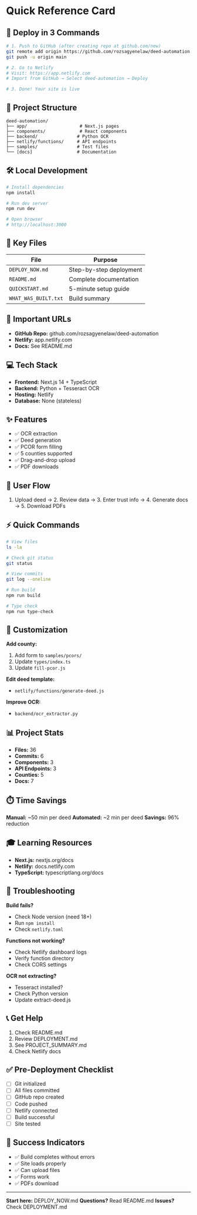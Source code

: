# Quick Reference Card

## 🚀 Deploy in 3 Commands

```bash
# 1. Push to GitHub (after creating repo at github.com/new)
git remote add origin https://github.com/rozsagyenelaw/deed-automation.git
git push -u origin main

# 2. Go to Netlify
# Visit: https://app.netlify.com
# Import from GitHub → Select deed-automation → Deploy

# 3. Done! Your site is live
```

## 📂 Project Structure

```
deed-automation/
├── app/                    # Next.js pages
├── components/             # React components
├── backend/               # Python OCR
├── netlify/functions/     # API endpoints
├── samples/               # Test files
└── [docs]                 # Documentation
```

## 🛠️ Local Development

```bash
# Install dependencies
npm install

# Run dev server
npm run dev

# Open browser
# http://localhost:3000
```

## 📄 Key Files

| File | Purpose |
|------|---------|
| `DEPLOY_NOW.md` | Step-by-step deployment |
| `README.md` | Complete documentation |
| `QUICKSTART.md` | 5-minute setup guide |
| `WHAT_WAS_BUILT.txt` | Build summary |

## 🔗 Important URLs

- **GitHub Repo:** github.com/rozsagyenelaw/deed-automation
- **Netlify:** app.netlify.com
- **Docs:** See README.md

## 💻 Tech Stack

- **Frontend:** Next.js 14 + TypeScript
- **Backend:** Python + Tesseract OCR
- **Hosting:** Netlify
- **Database:** None (stateless)

## ✨ Features

- ✅ OCR extraction
- ✅ Deed generation
- ✅ PCOR form filling
- ✅ 5 counties supported
- ✅ Drag-and-drop upload
- ✅ PDF downloads

## 🎯 User Flow

1. Upload deed → 2. Review data → 3. Enter trust info → 4. Generate docs → 5. Download PDFs

## ⚡ Quick Commands

```bash
# View files
ls -la

# Check git status
git status

# View commits
git log --oneline

# Run build
npm run build

# Type check
npm run type-check
```

## 🔧 Customization

**Add county:**
1. Add form to `samples/pcors/`
2. Update `types/index.ts`
3. Update `fill-pcor.js`

**Edit deed template:**
- `netlify/functions/generate-deed.js`

**Improve OCR:**
- `backend/ocr_extractor.py`

## 📊 Project Stats

- **Files:** 36
- **Commits:** 6
- **Components:** 3
- **API Endpoints:** 3
- **Counties:** 5
- **Docs:** 7

## ⏱️ Time Savings

**Manual:** ~50 min per deed
**Automated:** ~2 min per deed
**Savings:** 96% reduction

## 🎓 Learning Resources

- **Next.js:** nextjs.org/docs
- **Netlify:** docs.netlify.com
- **TypeScript:** typescriptlang.org/docs

## 🐛 Troubleshooting

**Build fails?**
- Check Node version (need 18+)
- Run `npm install`
- Check `netlify.toml`

**Functions not working?**
- Check Netlify dashboard logs
- Verify function directory
- Check CORS settings

**OCR not extracting?**
- Tesseract installed?
- Check Python version
- Update extract-deed.js

## 📞 Get Help

1. Check README.md
2. Review DEPLOYMENT.md
3. See PROJECT_SUMMARY.md
4. Check Netlify docs

## ✅ Pre-Deployment Checklist

- [ ] Git initialized
- [ ] All files committed
- [ ] GitHub repo created
- [ ] Code pushed
- [ ] Netlify connected
- [ ] Build successful
- [ ] Site tested

## 🎉 Success Indicators

- ✅ Build completes without errors
- ✅ Site loads properly
- ✅ Can upload files
- ✅ Forms work
- ✅ PDFs download

---

**Start here:** DEPLOY_NOW.md
**Questions?** Read README.md
**Issues?** Check DEPLOYMENT.md
